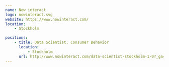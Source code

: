 ```yaml
---
name: Now interact
logo: nowinteract.svg
website: https://www.nowinteract.com/
location:
    - Stockholm

positions:
    - title: Data Scientist, Consumer Behavior
      location:
          - Stockholm
      url: http://www.nowinteract.com/data-scientist-stockholm-1-0?_ga=2.105905603.1372150799.1558447330-968177312.1556107349
---
```

